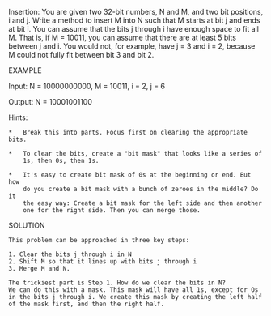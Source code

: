 Insertion:  You are given two 32-bit numbers, N and M, and two bit positions,
i and j. Write a method to insert M into N such that M starts at bit j and
ends at bit i. You can assume that the bits j through i have enough space
to fit all M. That is, if M = 10011, you can assume that there are at least
5 bits between j and i. You would not, for example, have j = 3 and i = 2,
because M could not fully fit between bit 3 and bit 2.

EXAMPLE

Input: N = 10000000000, M = 10011, i = 2, j = 6

Output: N = 10001001100
            
Hints:
    
    *   Break this into parts. Focus first on clearing the appropriate bits.

    *   To clear the bits, create a "bit mask" that looks like a series of 
        1s, then 0s, then 1s.

    *   It's easy to create bit mask of 0s at the beginning or end. But how
        do you create a bit mask with a bunch of zeroes in the middle? Do it
        the easy way: Create a bit mask for the left side and then another
        one for the right side. Then you can merge those.

SOLUTION

    This problem can be approached in three key steps:
    
    1. Clear the bits j through i in N
    2. Shift M so that it lines up with bits j through i
    3. Merge M and N.

    The trickiest part is Step 1. How do we clear the bits in N?
    We can do this with a mask. This mask will have all 1s, except for Os
    in the bits j through i. We create this mask by creating the left half
    of the mask first, and then the right half.

